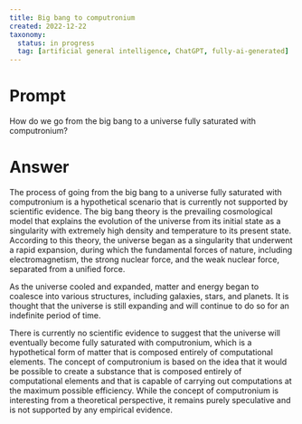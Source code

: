 ```yaml
---
title: Big bang to computronium
created: 2022-12-22
taxonomy:
  status: in progress
  tag: [artificial general intelligence, ChatGPT, fully-ai-generated]
---
```


# Prompt

How do we go from the big bang to a universe fully saturated with computronium?

# Answer

The process of going from the big bang to a universe fully saturated with computronium is a hypothetical scenario that is currently not supported by scientific evidence. The big bang theory is the prevailing cosmological model that explains the evolution of the universe from its initial state as a singularity with extremely high density and temperature to its present state. According to this theory, the universe began as a singularity that underwent a rapid expansion, during which the fundamental forces of nature, including electromagnetism, the strong nuclear force, and the weak nuclear force, separated from a unified force.

As the universe cooled and expanded, matter and energy began to coalesce into various structures, including galaxies, stars, and planets. It is thought that the universe is still expanding and will continue to do so for an indefinite period of time.

There is currently no scientific evidence to suggest that the universe will eventually become fully saturated with computronium, which is a hypothetical form of matter that is composed entirely of computational elements. The concept of computronium is based on the idea that it would be possible to create a substance that is composed entirely of computational elements and that is capable of carrying out computations at the maximum possible efficiency. While the concept of computronium is interesting from a theoretical perspective, it remains purely speculative and is not supported by any empirical evidence.
